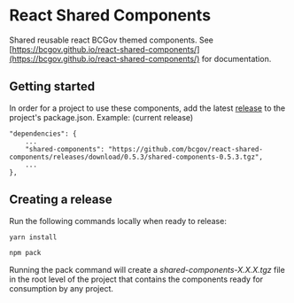 # React Shared Components

Shared reusable react BCGov themed components. See [https://bcgov.github.io/react-shared-components/](https://bcgov.github.io/react-shared-components/) for documentation.

## Getting started

In order for a project to use these components, add the latest [release](https://github.com/bcgov/react-shared-components/releases) to the project's package.json. Example: (current release)

```
"dependencies": {
    ...
    "shared-components": "https://github.com/bcgov/react-shared-components/releases/download/0.5.3/shared-components-0.5.3.tgz",
    ...
},
```

## Creating a release

Run the following commands locally when ready to release:

```bash
yarn install
```

```bash
npm pack
```

Running the pack command will create a _shared-components-X.X.X.tgz_ file in the root level of the project that contains the components ready for consumption by any project.
